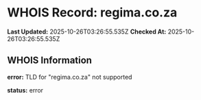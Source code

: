 # WHOIS Record: regima.co.za

**Last Updated:** 2025-10-26T03:26:55.535Z
**Checked At:** 2025-10-26T03:26:55.535Z

## WHOIS Information

**error:** TLD for "regima.co.za" not supported

**status:** error

